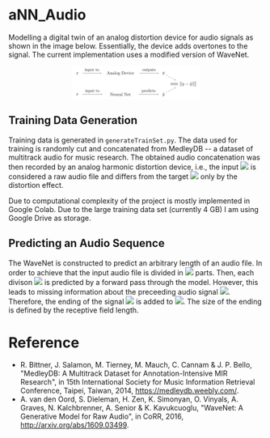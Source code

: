 # aNN_Audio

Modelling a digital twin of an analog distortion device for audio signals as shown in the image below. Essentially, the device adds overtones to the signal. The current implementation uses a modified version of WaveNet.

<p align="center">
  <img src="https://github.com/pbrandl/aNN_Audio/blob/master/images/concept.png?raw=true" width="50%" height="50%" alt="Conceptual Digital Twin" align="center">
</p>

## Training Data Generation

Training data is generated in `generateTrainSet.py`. The data used for training is randomly cut and concatenated from MedleyDB -- a dataset of multitrack audio for music research. The obtained audio concatenation was then recorded by an analog harmonic distortion device, i.e., the input <img src="https://render.githubusercontent.com/render/math?math=$x$"> is considered a raw audio file and differs from the target <img src="https://render.githubusercontent.com/render/math?math=y"> only by the distortion effect.

Due to computational complexity of the project is mostly implemented in Google Colab. Due to the large training data set (currently 4 GB) I am using Google Drive as storage. 


## Predicting an Audio Sequence

The WaveNet is constructed to predict an arbitrary length of an audio file. In order to achieve that the input audio file is divided in <img src="https://render.githubusercontent.com/render/math?math=n"> parts. Then, each divison <img src="https://render.githubusercontent.com/render/math?math=x_i \in [x_0, ... x_n]"> is predicted by a forward pass through the model. However, this leads to missing information about the preceeding audio signal <img src="https://render.githubusercontent.com/render/math?math=x_{i-1}">. Therefore, the ending of the signal <img src="https://render.githubusercontent.com/render/math?math=x_{i-1}"> is added to <img src="https://render.githubusercontent.com/render/math?math=x_{i}">. The size of the ending is defined by the receptive field length.

# Reference
- R. Bittner, J. Salamon, M. Tierney, M. Mauch, C. Cannam & J. P. Bello, "MedleyDB: A Multitrack Dataset for Annotation-Intensive MIR Research", in 15th International Society for Music Information Retrieval Conference, Taipei, Taiwan, 2014, https://medleydb.weebly.com/.
- A. van den Oord, S. Dieleman, H. Zen, K. Simonyan, O. Vinyals, A. Graves, N. Kalchbrenner, A. Senior & K. Kavukcuoglu, "WaveNet: A Generative Model for Raw Audio", in CoRR, 2016, http://arxiv.org/abs/1609.03499.
